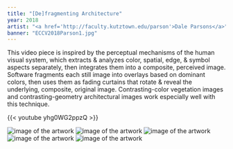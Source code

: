 ```yaml
---
title: "[De]fragmenting Architecture"
year: 2018
artist: "<a href='http://faculty.kutztown.edu/parson'>Dale Parsons</a>"
banner: "ECCV2018Parson1.jpg"
---
```


This video piece is inspired by the perceptual mechanisms of the human visual
system, which extracts & analyzes color, spatial, edge, & symbol aspects
separately, then integrates them into a composite, perceived image. Software
fragments each still image into overlays based on dominant colors, then uses
them as fading curtains that rotate & reveal the underlying, composite,
original image. Contrasting-color vegetation images and contrasting-geometry
architectural images work especially well with this technique.

{{< youtube yhg0WG2ppzQ >}}



![image of the artwork](ECCV2018Parson2.jpg)
![image of the artwork](ECCV2018Parson3.jpg)
![image of the artwork](ECCV2018Parson4.jpg)
![image of the artwork](ECCV2018Parson5.jpg)
![image of the artwork](ECCV2018Parson6.jpg)
